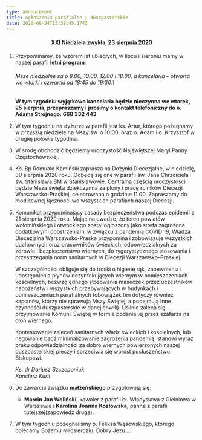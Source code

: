 ```yaml
---
type: annoucement
title: ogłoszenia parafialne i duszpasterskie
date: 2020-08-24T15:38:45.174Z
---
```

<!--StartFragment-->

<h4 style="text-align:center;">XXI Niedziela zwykła, 23 sierpnia 2020</h3>

1. Przypominamy, że wzorem lat ubiegłych, w lipcu i sierpniu mamy w naszej parafii **letni program**:

   ###### Msze niedzielne są o 8.00, 10.00, 12.00 i 18.00, a kancelaria – otwarta we wtorki i czwartki od 18:45 do 19:30.\
   **W tym tygodniu wyjątkowo kancelaria będzie nieczynna we wtorek, 25 sierpnia, przepraszamy i prosimy o kontakt telefoniczny do o. Adama Strojnego: 668 332 443**
2. W tym tygodniu na dyżurze w parafii jest ks. Artur, którego pożegnamy w przyszłą niedzielę na Mszy św. o 10:00, oraz o. Adam i o. Krzysztof w drugiej połowie tygodnia.
3. W środę obchodzić będziemy uroczystość Najświętszej Maryi Panny Częstochowskiej.
4. Ks. Bp Romuald Kamiński zaprasza na Dożynki Diecezjalne, w niedzielę, 30 sierpnia 2020 roku. Odbędą się one w parafii św. Jana Chrzciciela i św. Stanisława BM w Stanisławowie. Centralną częścią uroczystości będzie Msza święta dziękczynna za plony i pracę rolników Diecezji Warszawsko-Praskiej, celebrowana o godzinie 11.00. Zapraszamy do modlitewnej łączności we wszystkich parafiach naszej Diecezji.
5. Komunikat przypominający zasady bezpieczeństwa podczas epidemii z 21 sierpnia 2020 roku. Mając na uwadze, że teren powiatów wołomińskiego i otwockiego został ogłoszony jako strefa zagrożona dodatkowymi obostrzeniami w związku z pandemią COVID 19, Władza Diecezjalna Warszawsko-Praska przypomina i zobowiązuje wszystkich duchownych oraz pracowników świeckich, odpowiedzialnych za zdrowie i bezpieczeństwo wiernych, do rygorystycznego stosowania i przestrzegania norm sanitarnych w Diecezji Warszawsko–Praskiej.

   W szczególności obliguje się do troski o higienę rąk, zapewnienia i udostępnienia płynów dezynfekujących wiernym w pomieszczeniach kościelnych, bezwzględnego stosowania maseczek przez uczestników nabożeństw i wszystkich przebywających w budynkach i pomieszczeniach parafialnych (obowiązek ten dotyczy również kapłanów, którzy nie sprawują Mszy Świętej, a podejmują inne czynności duszpasterskie w danej chwili). Usilnie zaleca się przyjmowanie Komunii Świętej w formie podania jej przez szafarza na dłoń wiernego.

   Kontestowanie zaleceń sanitarnych władz świeckich i kościelnych, lub negowanie bądź minimalizowanie zagrożenia pandemią, stanowi wyraz braku odpowiedzialności za dobro wiernych powierzonych naszej duszpasterskiej pieczy i sprzeciwia się wprost posłuszeństwu Biskupowi.

   *Ks. dr Dariusz Szczepaniuk\
   Kanclerz Kurii*
6. Do zawarcia związku **małżeńskiego** przygotowują się:

   * **Marcin Jan Woliński,** kawaler z parafii bł. Władysława z Gielniowa w Warszawie i **Karolina Joanna Kozłowska,** panna z parafii tutejszej(zapowiedź druga).
7. W tym tygodniu pożegnaliśmy p. Feliksa Wąsowskiego, którego polecamy Bożemu Miłosierdziu: Dobry Jezu….

<!--EndFragment-->